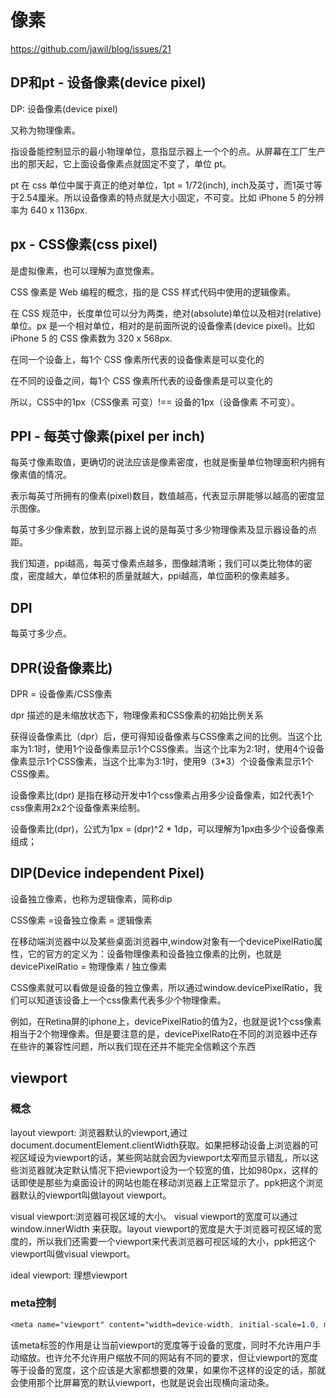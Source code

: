 # 像素

<https://github.com/jawil/blog/issues/21>

## DP和pt - 设备像素(device pixel)

DP: 设备像素(device pixel)

又称为物理像素。

指设备能控制显示的最小物理单位，意指显示器上一个个的点。从屏幕在工厂生产出的那天起，它上面设备像素点就固定不变了，单位 pt。

pt 在 css 单位中属于真正的绝对单位，1pt = 1/72(inch), inch及英寸，而1英寸等于2.54厘米。所以设备像素的特点就是大小固定，不可变。比如 iPhone 5 的分辨率为 640 x 1136px.

## px - CSS像素(css pixel)

是虚拟像素，也可以理解为直觉像素。

CSS 像素是 Web 编程的概念，指的是 CSS 样式代码中使用的逻辑像素。

在 CSS 规范中，长度单位可以分为两类，绝对(absolute)单位以及相对(relative)单位。px 是一个相对单位，相对的是前面所说的设备像素(device pixel)。比如 iPhone 5 的 CSS 像素数为 320 x 568px.

在同一个设备上，每1个 CSS 像素所代表的设备像素是可以变化的

在不同的设备之间，每1个 CSS 像素所代表的设备像素是可以变化的

所以，CSS中的1px（CSS像素 可变）!== 设备的1px（设备像素 不可变）。

## PPI - 每英寸像素(pixel per inch)

每英寸像素取值，更确切的说法应该是像素密度，也就是衡量单位物理面积内拥有像素值的情况。

表示每英寸所拥有的像素(pixel)数目，数值越高，代表显示屏能够以越高的密度显示图像。

每英寸多少像素数，放到显示器上说的是每英寸多少物理像素及显示器设备的点距。

我们知道，ppi越高，每英寸像素点越多，图像越清晰；我们可以类比物体的密度，密度越大，单位体积的质量就越大，ppi越高，单位面积的像素越多。

## DPI

每英寸多少点。

## DPR(设备像素比)

DPR = 设备像素/CSS像素

dpr 描述的是未缩放状态下，物理像素和CSS像素的初始比例关系

获得设备像素比（dpr）后，便可得知设备像素与CSS像素之间的比例。当这个比率为1:1时，使用1个设备像素显示1个CSS像素。当这个比率为2:1时，使用4个设备像素显示1个CSS像素，当这个比率为3:1时，使用9（3*3）个设备像素显示1个CSS像素。

设备像素比(dpr) 是指在移动开发中1个css像素占用多少设备像素，如2代表1个css像素用2x2个设备像素来绘制。

设备像素比(dpr)，公式为1px = (dpr)^2 * 1dp，可以理解为1px由多少个设备像素组成；

## DIP(Device independent Pixel)

设备独立像素，也称为逻辑像素，简称dip

CSS像素 =设备独立像素 = 逻辑像素

在移动端浏览器中以及某些桌面浏览器中,window对象有一个devicePixelRatio属性，它的官方的定义为：设备物理像素和设备独立像素的比例，也就是 devicePixelRatio = 物理像素 / 独立像素

CSS像素就可以看做是设备的独立像素，所以通过window.devicePixelRatio，我们可以知道该设备上一个css像素代表多少个物理像素。

例如，在Retina屏的iphone上，devicePixelRatio的值为2，也就是说1个css像素相当于2个物理像素。但是要注意的是，devicePixelRato在不同的浏览器中还存在些许的兼容性问题，所以我们现在还并不能完全信赖这个东西

## viewport

### 概念

layout viewport: 浏览器默认的viewport,通过document.documentElement.clientWidth获取。如果把移动设备上浏览器的可视区域设为viewport的话，某些网站就会因为viewport太窄而显示错乱，所以这些浏览器就决定默认情况下把viewport设为一个较宽的值，比如980px，这样的话即使是那些为桌面设计的网站也能在移动浏览器上正常显示了。ppk把这个浏览器默认的viewport叫做layout viewport。

visual viewport:浏览器可视区域的大小。 visual viewport的宽度可以通过window.innerWidth 来获取。layout viewport的宽度是大于浏览器可视区域的宽度的，所以我们还需要一个viewport来代表浏览器可视区域的大小，ppk把这个viewport叫做visual viewport。

ideal viewport: 理想viewport

### meta控制

```css
<meta name="viewport" content="width=device-width, initial-scale=1.0, maximum-scale=1.0, user-scalable=0">
```

该meta标签的作用是让当前viewport的宽度等于设备的宽度，同时不允许用户手动缩放。也许允不允许用户缩放不同的网站有不同的要求，但让viewport的宽度等于设备的宽度，这个应该是大家都想要的效果，如果你不这样的设定的话，那就会使用那个比屏幕宽的默认viewport，也就是说会出现横向滚动条。
